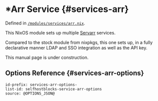 # *Arr Service {#services-arr}

Defined in [`/modules/services/arr.nix`](@REPO@/modules/services/arr.nix).

This NixOS module sets up multiple [Servarr](https://wiki.servarr.com/) services.

Compared to the stock module from nixpkgs,
this one sets up, in a fully declarative manner
LDAP and SSO integration as well as the API key.

This manual page is under construction.

## Options Reference {#services-arr-options}

```{=include=} options
id-prefix: services-arr-options-
list-id: selfhostblocks-service-arr-options
source: @OPTIONS_JSON@
```
